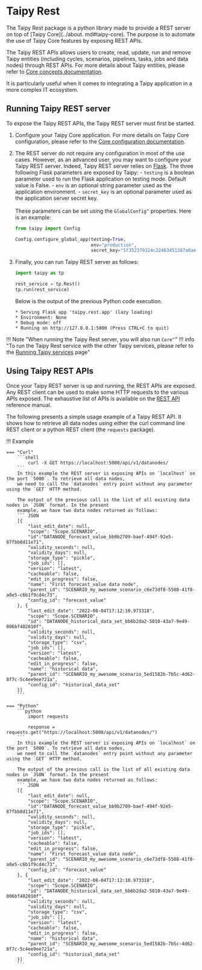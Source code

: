 # Taipy Rest

The Taipy Rest package is a python library made to provide a REST server on top of [Taipy Core](../about.
md#taipy-core).
The purpose is to automate the use of Taipy Core features by exposing REST APIs.

The Taipy REST APIs allows users to create, read, update, run and remove Taipy entities (including cycles, scenarios,
pipelines, tasks, jobs and data nodes) through REST APIs. For more details about Taipy entities, please refer to [Core
concepts documentation](../core/concepts/index.md).

It is particularly useful when it comes to integrating a Taipy application in a more complex IT ecosystem.

## Running Taipy REST server

To expose the Taipy REST APIs, the Taipy REST server must first be started.

1. Configure your Taipy Core application. For more details on Taipy Core configuration, please refer to the
   [Core configuration documentation](../core/config/index.md).

2. The REST server do not require any configuration in most of the use cases. However, as an advanced user, you may
   want to configure your Taipy REST server. Indeed, Taipy REST server relies
   on [Flask](https://flask.palletsprojects.com/en/2.2.x/#). The three following Flask parameters are exposed by Taipy:
       - `testing` is a boolean parameter used to run the Flask application on testing mode. Default value is False.
       - `env` is an optional string parameter used as the application environment.
       - `secret_key` is an optional parameter used as the application server secret key.<br>
   <br>
   These parameters can be set using the `GlobalConfig^` properties. Here is an example:
   ``` python
   from taipy import Config

   Config.configure_global_app(testing=True,
                               env="production",
                               secret_key="5f352379324c22463451387a0aec5d2f")
   ```

3. Finally, you can run Taipy REST server as follows:
   ``` python
   import taipy as tp

   rest_service = tp.Rest()
   tp.run(rest_service)
   ```
   Below is the output of the previous Python code execution.
   ```
   * Serving Flask app 'taipy.rest.app' (lazy loading)
   * Environment: None
   * Debug mode: off
   * Running on http://127.0.0.1:5000 (Press CTRL+C to quit)
   ```

!!! Note "When running the Taipy Rest server, you will also run `Core^`"
!!! info "To run the Taipy Rest service with the other Taipy services, please refer to the [Running Taipy services](../running_services/index.md) page"

## Using Taipy REST APIs

Once your Taipy REST server is up and running, the REST APIs are exposed. Any REST client can be used to make some
HTTP requests to the various APIs exposed. The exhaustive list of APIs is available on the
[REST API](../reference_rest/index.md) reference manual.

The following presents a simple usage example of a Taipy REST API. It shows how to retrieve all data nodes
using either the curl command line REST client or a python REST client (the `requests` package).

!!! Example

    === "Curl"
        ```shell
            curl -X GET https://localhost:5000/api/v1/datanodes/
        ```
        In this example the REST server is exposing APIs on `localhost` on the port `5000`. To retrieve all data nodes,
        we need to call the `datanodes` entry point without any parameter using the `GET` HTTP method.

        The output of the previous call is the list of all existing data nodes in `JSON` format. In the present
        example, we have two data nodes returned as follows:
        ``` JSON
        [{
            "last_edit_date": null,
            "scope": "Scope.SCENARIO",
            "id":"DATANODE_forecast_value_bb9b2709-baef-494f-92e5-87fbb8d11e71",
            "validity_seconds": null,
            "validity_days": null,
            "storage_type": "pickle",
            "job_ids": [],
            "version": "latest",
            "cacheable": false,
            "edit_in_progress": false,
            "name": "First forecast_value data node",
            "parent_id": "SCENARIO_my_awesome_scenario_c6e73df8-5508-41f8-a8e5-c6b1f9cd4c73",
            "config_id": "forecast_value"
        }, {
            "last_edit_date": "2022-08-04T17:12:10.973318",
            "scope": "Scope.SCENARIO",
            "id": "DATANODE_historical_data_set_bb6b2da2-5810-43a7-9e49-006bf402010f",
            "validity_seconds": null,
            "validity_days": null,
            "storage_type": "csv",
            "job_ids": [],
            "version": "latest",
            "cacheable": false,
            "edit_in_progress": false,
            "name": "historical data",
            "parent_id": "SCENARIO_my_awesome_scenario_5ed1582b-7b5c-4d62-8f7c-5c4ee9ee721a",
            "config_id": "historical_data_set"
        }]
        ```

    === "Python"
        ```python
            import requests

            response = requests.get("https://localhost:5000/api/v1/datanodes/")
        ```
        In this example the REST server is exposing APIs on `localhost` on the port `5000`. To retrieve all data nodes,
        we need to call the `datanodes` entry point without any parameter using the `GET` HTTP method.

        The output of the previous call is the list of all existing data nodes in `JSON` format. In the present
        example, we have two data nodes returned as follows:
        ``` JSON
        [{
            "last_edit_date": null,
            "scope": "Scope.SCENARIO",
            "id":"DATANODE_forecast_value_bb9b2709-baef-494f-92e5-87fbb8d11e71",
            "validity_seconds": null,
            "validity_days": null,
            "storage_type": "pickle",
            "job_ids": [],
            "version": "latest",
            "cacheable": false,
            "edit_in_progress": false,
            "name": "First forecast_value data node",
            "parent_id": "SCENARIO_my_awesome_scenario_c6e73df8-5508-41f8-a8e5-c6b1f9cd4c73",
            "config_id": "forecast_value"
        }, {
            "last_edit_date": "2022-08-04T17:12:10.973318",
            "scope": "Scope.SCENARIO",
            "id": "DATANODE_historical_data_set_bb6b2da2-5810-43a7-9e49-006bf402010f",
            "validity_seconds": null,
            "validity_days": null,
            "storage_type": "csv",
            "job_ids": [],
            "version": "latest",
            "cacheable": false,
            "edit_in_progress": false,
            "name": "historical data",
            "parent_id": "SCENARIO_my_awesome_scenario_5ed1582b-7b5c-4d62-8f7c-5c4ee9ee721a",
            "config_id": "historical_data_set"
        }]
        ```
